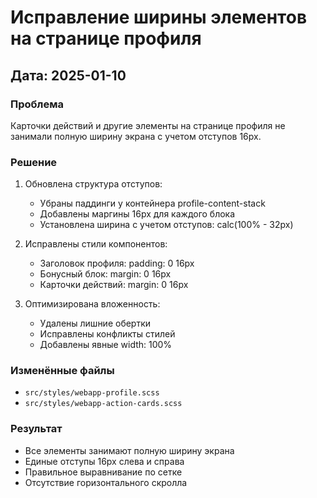 # Исправление ширины элементов на странице профиля

## Дата: 2025-01-10

### Проблема
Карточки действий и другие элементы на странице профиля не занимали полную ширину экрана с учетом отступов 16px.

### Решение
1. Обновлена структура отступов:
   - Убраны паддинги у контейнера profile-content-stack
   - Добавлены маргины 16px для каждого блока
   - Установлена ширина с учетом отступов: calc(100% - 32px)

2. Исправлены стили компонентов:
   - Заголовок профиля: padding: 0 16px
   - Бонусный блок: margin: 0 16px
   - Карточки действий: margin: 0 16px

3. Оптимизирована вложенность:
   - Удалены лишние обертки
   - Исправлены конфликты стилей
   - Добавлены явные width: 100%

### Изменённые файлы
- `src/styles/webapp-profile.scss`
- `src/styles/webapp-action-cards.scss`

### Результат
- Все элементы занимают полную ширину экрана
- Единые отступы 16px слева и справа
- Правильное выравнивание по сетке
- Отсутствие горизонтального скролла 